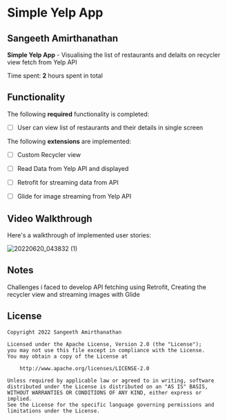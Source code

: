 # Simple Yelp App 

## Sangeeth Amirthanathan

**Simple Yelp App** - Visualising the list of restaurants and delaits on recycler view fetch from Yelp API

Time spent: **2** hours spent in total

## Functionality 

The following **required** functionality is completed:

* [ ] User can view list of restaurants and their details in single screen


The following **extensions** are implemented:

* [ ] Custom Recycler view
* [ ] Read Data from Yelp API and displayed
* [ ] Retrofit for streaming data from API
* [ ] Glide for image streaming from Yelp API


## Video Walkthrough

Here's a walkthrough of implemented user stories:

![20220620_043832 (1)](https://user-images.githubusercontent.com/42418189/174503986-8ab2c73d-3823-4b84-b9b9-61c024396b20.gif)

## Notes

Challenges i faced to develop API fetching using Retrofit,  Creating the recycler view and streaming images with Glide

## License

    Copyright 2022 Sangeeth Amirthanathan

    Licensed under the Apache License, Version 2.0 (the "License");
    you may not use this file except in compliance with the License.
    You may obtain a copy of the License at

        http://www.apache.org/licenses/LICENSE-2.0

    Unless required by applicable law or agreed to in writing, software
    distributed under the License is distributed on an "AS IS" BASIS,
    WITHOUT WARRANTIES OR CONDITIONS OF ANY KIND, either express or implied.
    See the License for the specific language governing permissions and
    limitations under the License.
